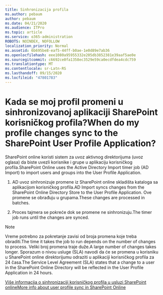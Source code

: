 ```yaml
---
title: Sinhronizacija profila
ms.author: pebaum
author: pebaum
ms.date: 04/21/2020
ms.audience: ITPro
ms.topic: article
ms.service: o365-administration
ROBOTS: NOINDEX, NOFOLLOW
localization_priority: Normal
ms.assetid: 6b695be8-eaf5-44ff-b0ae-1e0d89e7ab36
ms.openlocfilehash: eee1080a95955332e205db3852381e39aaf5ae0e
ms.sourcegitcommit: c6692ce0fa1358ec3529e59ca0ecdfdea4cdc759
ms.translationtype: MT
ms.contentlocale: sr-Latn-RS
ms.lasthandoff: 09/15/2020
ms.locfileid: "47801783"
---
```

# <a name="when-do-my-profile-changes-sync-to-the-sharepoint-user-profile-application"></a><span data-ttu-id="ca4d3-102">Kada se moj profil promeni u sinhronizovanoj aplikaciji SharePoint korisničkog profila?</span><span class="sxs-lookup"><span data-stu-id="ca4d3-102">When do my profile changes sync to the SharePoint User Profile Application?</span></span>

<span data-ttu-id="ca4d3-103">SharePoint online koristi sistem za uvoz aktivnog direktorijuma (uvoz oglasa) da biste uvezli korisnike i grupe u aplikaciju korisničkog profila.</span><span class="sxs-lookup"><span data-stu-id="ca4d3-103">SharePoint Online uses the Active Directory Import timer job (AD Import) to import users and groups into the User Profile Application.</span></span> 
  
1. <span data-ttu-id="ca4d3-104">AD uvoz sinhronizuje promene iz SharePoint online skladišta kataloga sa aplikacijom korisničkog profila.</span><span class="sxs-lookup"><span data-stu-id="ca4d3-104">AD Import syncs changes from the SharePoint Online Directory Store to the User Profile Application.</span></span> <span data-ttu-id="ca4d3-105">Ove promene se obrađuju u grupama.</span><span class="sxs-lookup"><span data-stu-id="ca4d3-105">These changes are processed in batches.</span></span>
    
2. <span data-ttu-id="ca4d3-106">Proces tajmera se pokreće dok se promene ne sinhronizuju.</span><span class="sxs-lookup"><span data-stu-id="ca4d3-106">The timer job runs until the changes are synced.</span></span>
    
> [!NOTE]
> <span data-ttu-id="ca4d3-107">Vreme potrebno za pokretanje zavisi od broja promena koje treba obraditi.</span><span class="sxs-lookup"><span data-stu-id="ca4d3-107">The time it takes the job to run depends on the number of changes to process.</span></span> <span data-ttu-id="ca4d3-108">Veliki broj promena traje duže.</span><span class="sxs-lookup"><span data-stu-id="ca4d3-108">A large number of changes takes longer.</span></span> <span data-ttu-id="ca4d3-109">Sporazum o nivou usluge (SLA) navodi da će se promena u korisniku u SharePoint online direktorijumu odraziti u aplikaciji korisničkog profila za 24 časa.</span><span class="sxs-lookup"><span data-stu-id="ca4d3-109">The Service Level Agreement (SLA) states that a change to a user in the SharePoint Online Directory will be reflected in the User Profile Application in 24 hours.</span></span> 
  
[<span data-ttu-id="ca4d3-110">Više informacija o sinhronizaciji korisničkog profila u usluzi SharePoint online</span><span class="sxs-lookup"><span data-stu-id="ca4d3-110">More info about user profile sync in SharePoint Online</span></span>](https://go.microsoft.com/fwlink/?linkid=875671)
  

